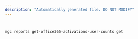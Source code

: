 ```yaml
---
description: "Automatically generated file. DO NOT MODIFY"
---
```


```bash


mgc reports get-office365-activations-user-counts get

```
